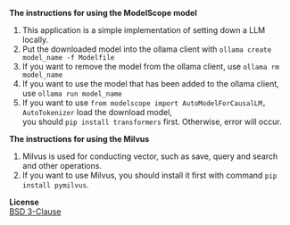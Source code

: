 **The instructions for using the ModelScope model**

1. This application is a simple implementation of setting down a LLM locally.
2. Put the downloaded model into the ollama client with `ollama create model_name -f Modelfile`
3. If you want to remove the model from the ollama client, use `ollama rm model_name`
4. If you want to use the model that has been added to the ollama client, use `ollama run model_name`
5. If you want to use `from modelscope import AutoModelForCausalLM, AutoTokenizer` load the download model,  
   you should `pip install transformers` first. Otherwise, error will occur.

**The instructions for using the Milvus**  
1. Milvus is used for conducting vector, such as save, query and search and other operations.
2. If you want to use Milvus, you should install it first with command `pip install pymilvus`.

**License**  
[BSD 3-Clause](LICENSE)
